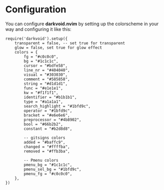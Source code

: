 # Configuration

You can configure **darkvoid.nvim** by setting up the colorscheme in your way and configuring it like this:

```
require('darkvoid').setup({
	transparent = false, -- set true for transparent
	glow = false, set true for glow effect
	colors = {
		fg = "#c0c0c0",
		bg = "#1c1c1c",
		cursor = "#bdfe58",
		line_nr = "#404040",
		visual = "#303030",
		comment = "#585858",
		string = "#d1d1d1",
		func = "#e1e1e1",
		kw = "#f1f1f1",
		identifier = "#b1b1b1",
		type = "#a1a1a1",
		search_highlight = "#1bfd9c",
		operator = "#1bfd9c",
		bracket = "#e6e6e6",
		preprocessor = "#4b8902",
		bool = "#66b2b2",
		constant = "#b2d8d8",

		-- gitsigns colors
		added = "#baffc9",
		changed = "#ffffba",
		removed = "#ffb3ba",

		-- Pmenu colors
		pmenu_bg = "#1c1c1c",
		pmenu_sel_bg = "#1bfd9c",
		pmenu_fg = "#c0c0c0",
	},
})

```
